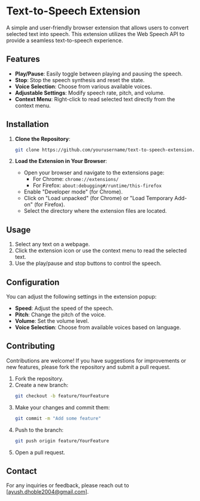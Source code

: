 # Text-to-Speech Extension

A simple and user-friendly browser extension that allows users to convert selected text into speech. This extension utilizes the Web Speech API to provide a seamless text-to-speech experience.

## Features

- **Play/Pause**: Easily toggle between playing and pausing the speech.
- **Stop**: Stop the speech synthesis and reset the state.
- **Voice Selection**: Choose from various available voices.
- **Adjustable Settings**: Modify speech rate, pitch, and volume.
- **Context Menu**: Right-click to read selected text directly from the context menu.

## Installation

1. **Clone the Repository**:
   ```bash
   git clone https://github.com/yourusername/text-to-speech-extension.git
   ```

2. **Load the Extension in Your Browser**:
   - Open your browser and navigate to the extensions page:
     - For Chrome: `chrome://extensions/`
     - For Firefox: `about:debugging#/runtime/this-firefox`
   - Enable "Developer mode" (for Chrome).
   - Click on "Load unpacked" (for Chrome) or "Load Temporary Add-on" (for Firefox).
   - Select the directory where the extension files are located.

## Usage

1. Select any text on a webpage.
2. Click the extension icon or use the context menu to read the selected text.
3. Use the play/pause and stop buttons to control the speech.

## Configuration

You can adjust the following settings in the extension popup:

- **Speed**: Adjust the speed of the speech.
- **Pitch**: Change the pitch of the voice.
- **Volume**: Set the volume level.
- **Voice Selection**: Choose from available voices based on language.

## Contributing

Contributions are welcome! If you have suggestions for improvements or new features, please fork the repository and submit a pull request.

1. Fork the repository.
2. Create a new branch:
   ```bash
   git checkout -b feature/YourFeature
   ```
3. Make your changes and commit them:
   ```bash
   git commit -m "Add some feature"
   ```
4. Push to the branch:
   ```bash
   git push origin feature/YourFeature
   ```
5. Open a pull request.

## Contact

For any inquiries or feedback, please reach out to [ayush.dhoble2004@gmail.com].
